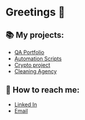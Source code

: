 # Greetings 👋

<!--
**markonrt320/markonrt320** is a ✨ _special_ ✨ repository because its `README.md` (this file) appears on your GitHub profile.

Here are some ideas to get you started:

- 🔭 I’m currently working on ...
- 🌱 I’m currently learning ...
- 👯 I’m looking to collaborate on ...
- 🤔 I’m looking for help with ...
- 💬 Ask me about ...
- 📫 How to reach me: ...
- 😄 Pronouns: ...
- ⚡ Fun fact: ...
-->
## 📚 My projects:
- [QA Portfolio](https://github.com/markonrt320/QA-portfolio)
- [Automation Scripts](https://github.com/markonrt320/cypress)
- [Crypto project](https://github.com/markonrt320/crypto)
- [Cleaning Agency](www.cistkoclean.com)

## 💬 How to reach me:
  - <a href="https://www.linkedin.com/in/mmihajlovic18" target="_blank">Linked In</a>
  - <a href="mailto:mmihajlovic001@gmail.com">Email</a>
